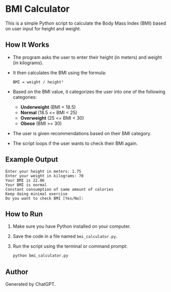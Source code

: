 # BMI Calculator

This is a simple Python script to calculate the Body Mass Index (BMI) based on user input for height and weight.

## How It Works

- The program asks the user to enter their height (in meters) and weight (in kilograms).
- It then calculates the BMI using the formula:

  ```
  BMI = weight / height²
  ```

- Based on the BMI value, it categorizes the user into one of the following categories:
  - **Underweight** (BMI < 18.5)
  - **Normal** (18.5 <= BMI < 25)
  - **Overweight** (25 <= BMI < 30)
  - **Obese** (BMI >= 30)

- The user is given recommendations based on their BMI category.
- The script loops if the user wants to check their BMI again.

## Example Output

```
Enter your height in meters: 1.75
Enter your weight in kilograms: 70
Your BMI is 22.86
Your BMI is normal
Constant consumption of same amount of calories
Keep doing minimal exercise
Do you want to check BMI [Yes/No]:
```

## How to Run

1. Make sure you have Python installed on your computer.
2. Save the code in a file named `bmi_calculator.py`.
3. Run the script using the terminal or command prompt:

   ```bash
   python bmi_calculator.py
   ```

## Author

Generated by ChatGPT.